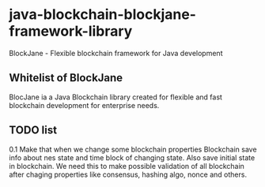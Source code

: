 # java-blockchain-blockjane-framework-library
BlockJane - Flexible blockchain framework for Java development

## Whitelist of BlockJane
BlocJane ia a Java Blockchain library created for flexible and fast blockchain development for enterprise needs.


## TODO list
0.1 Make that when we change some blockchain properties Blockchain save info about nes state and time block of changing state. Also save initial state in blockchain. We need this to make possible validation of all blockchain after chaging properties like consensus, hashing algo, nonce and others.




